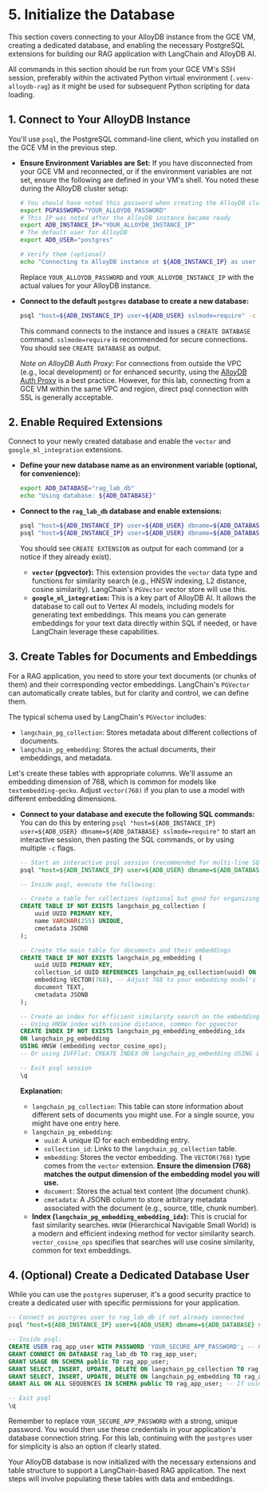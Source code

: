 # 5. Initialize the Database

This section covers connecting to your AlloyDB instance from the GCE VM, creating a dedicated database, and enabling the necessary PostgreSQL extensions for building our RAG application with LangChain and AlloyDB AI.

All commands in this section should be run from your GCE VM's SSH session, preferably within the activated Python virtual environment (`.venv-alloydb-rag`) as it might be used for subsequent Python scripting for data loading.

## 1. Connect to Your AlloyDB Instance

You'll use `psql`, the PostgreSQL command-line client, which you installed on the GCE VM in the previous step.

*   **Ensure Environment Variables are Set:**
    If you have disconnected from your GCE VM and reconnected, or if the environment variables are not set, ensure the following are defined in your VM's shell. You noted these during the AlloyDB cluster setup:
    ```bash
    # You should have noted this password when creating the AlloyDB cluster
    export PGPASSWORD="YOUR_ALLOYDB_PASSWORD" 
    # This IP was noted after the AlloyDB instance became ready
    export ADB_INSTANCE_IP="YOUR_ALLOYDB_INSTANCE_IP" 
    # The default user for AlloyDB
    export ADB_USER="postgres"
    
    # Verify them (optional)
    echo "Connecting to AlloyDB instance at ${ADB_INSTANCE_IP} as user ${ADB_USER}"
    ```
    Replace `YOUR_ALLOYDB_PASSWORD` and `YOUR_ALLOYDB_INSTANCE_IP` with the actual values for your AlloyDB instance.

*   **Connect to the default `postgres` database to create a new database:**
    ```bash
    psql "host=${ADB_INSTANCE_IP} user=${ADB_USER} sslmode=require" -c "CREATE DATABASE rag_lab_db;"
    ```
    This command connects to the instance and issues a `CREATE DATABASE` command. `sslmode=require` is recommended for secure connections.
    You should see `CREATE DATABASE` as output.

    *Note on AlloyDB Auth Proxy:* For connections from outside the VPC (e.g., local development) or for enhanced security, using the [AlloyDB Auth Proxy](https://cloud.google.com/alloydb/docs/auth-proxy/overview) is a best practice. However, for this lab, connecting from a GCE VM within the same VPC and region, direct psql connection with SSL is generally acceptable.

## 2. Enable Required Extensions

Connect to your newly created database and enable the `vector` and `google_ml_integration` extensions.

*   **Define your new database name as an environment variable (optional, for convenience):**
    ```bash
    export ADB_DATABASE="rag_lab_db"
    echo "Using database: ${ADB_DATABASE}"
    ```

*   **Connect to the `rag_lab_db` database and enable extensions:**
    ```bash
    psql "host=${ADB_INSTANCE_IP} user=${ADB_USER} dbname=${ADB_DATABASE} sslmode=require" -c "CREATE EXTENSION IF NOT EXISTS vector;"
    psql "host=${ADB_INSTANCE_IP} user=${ADB_USER} dbname=${ADB_DATABASE} sslmode=require" -c "CREATE EXTENSION IF NOT EXISTS google_ml_integration;"
    ```
    You should see `CREATE EXTENSION` as output for each command (or a notice if they already exist).
    *   **`vector` (pgvector):** This extension provides the `vector` data type and functions for similarity search (e.g., HNSW indexing, L2 distance, cosine similarity). LangChain's `PGVector` vector store will use this.
    *   **`google_ml_integration`:** This is a key part of AlloyDB AI. It allows the database to call out to Vertex AI models, including models for generating text embeddings. This means you can generate embeddings for your text data directly within SQL if needed, or have LangChain leverage these capabilities.

## 3. Create Tables for Documents and Embeddings

For a RAG application, you need to store your text documents (or chunks of them) and their corresponding vector embeddings. LangChain's `PGVector` can automatically create tables, but for clarity and control, we can define them.

The typical schema used by LangChain's `PGVector` includes:
*   `langchain_pg_collection`: Stores metadata about different collections of documents.
*   `langchain_pg_embedding`: Stores the actual documents, their embeddings, and metadata.

Let's create these tables with appropriate columns. We'll assume an embedding dimension of 768, which is common for models like `textembedding-gecko`. Adjust `vector(768)` if you plan to use a model with different embedding dimensions.

*   **Connect to your database and execute the following SQL commands:**
    You can do this by entering `psql "host=${ADB_INSTANCE_IP} user=${ADB_USER} dbname=${ADB_DATABASE} sslmode=require"` to start an interactive session, then pasting the SQL commands, or by using multiple `-c` flags.

    ```sql
    -- Start an interactive psql session (recommended for multi-line SQL)
    psql "host=${ADB_INSTANCE_IP} user=${ADB_USER} dbname=${ADB_DATABASE} sslmode=require"

    -- Inside psql, execute the following:

    -- Create a table for collections (optional but good for organizing multiple RAG sources)
    CREATE TABLE IF NOT EXISTS langchain_pg_collection (
        uuid UUID PRIMARY KEY,
        name VARCHAR(255) UNIQUE,
        cmetadata JSONB
    );

    -- Create the main table for documents and their embeddings
    CREATE TABLE IF NOT EXISTS langchain_pg_embedding (
        uuid UUID PRIMARY KEY,
        collection_id UUID REFERENCES langchain_pg_collection(uuid) ON DELETE CASCADE,
        embedding VECTOR(768), -- Adjust 768 to your embedding model's dimension
        document TEXT,
        cmetadata JSONB
    );

    -- Create an index for efficient similarity search on the embeddings
    -- Using HNSW index with cosine distance, common for pgvector
    CREATE INDEX IF NOT EXISTS langchain_pg_embedding_embedding_idx 
    ON langchain_pg_embedding 
    USING HNSW (embedding vector_cosine_ops); 
    -- Or using IVFFlat: CREATE INDEX ON langchain_pg_embedding USING ivfflat (embedding vector_l2_ops) WITH (lists = 100);

    -- Exit psql session
    \q
    ```

    **Explanation:**
    *   `langchain_pg_collection`: This table can store information about different sets of documents you might use. For a single source, you might have one entry here.
    *   `langchain_pg_embedding`:
        *   `uuid`: A unique ID for each embedding entry.
        *   `collection_id`: Links to the `langchain_pg_collection` table.
        *   `embedding`: Stores the vector embedding. The `VECTOR(768)` type comes from the `vector` extension. **Ensure the dimension (768) matches the output dimension of the embedding model you will use.**
        *   `document`: Stores the actual text content (the document chunk).
        *   `cmetadata`: A JSONB column to store arbitrary metadata associated with the document (e.g., source, title, chunk number).
    *   **Index (`langchain_pg_embedding_embedding_idx`):** This is crucial for fast similarity searches. `HNSW` (Hierarchical Navigable Small World) is a modern and efficient indexing method for vector similarity search. `vector_cosine_ops` specifies that searches will use cosine similarity, common for text embeddings.

## 4. (Optional) Create a Dedicated Database User

While you can use the `postgres` superuser, it's a good security practice to create a dedicated user with specific permissions for your application.

```sql
-- Connect as postgres user to rag_lab_db if not already connected
psql "host=${ADB_INSTANCE_IP} user=${ADB_USER} dbname=${ADB_DATABASE} sslmode=require"

-- Inside psql:
CREATE USER rag_app_user WITH PASSWORD 'YOUR_SECURE_APP_PASSWORD'; -- Replace with a strong password
GRANT CONNECT ON DATABASE rag_lab_db TO rag_app_user;
GRANT USAGE ON SCHEMA public TO rag_app_user;
GRANT SELECT, INSERT, UPDATE, DELETE ON langchain_pg_collection TO rag_app_user;
GRANT SELECT, INSERT, UPDATE, DELETE ON langchain_pg_embedding TO rag_app_user;
GRANT ALL ON ALL SEQUENCES IN SCHEMA public TO rag_app_user; -- If using serial IDs

-- Exit psql
\q
```
Remember to replace `YOUR_SECURE_APP_PASSWORD` with a strong, unique password. You would then use these credentials in your application's database connection string. For this lab, continuing with the `postgres` user for simplicity is also an option if clearly stated.

Your AlloyDB database is now initialized with the necessary extensions and table structure to support a LangChain-based RAG application. The next steps will involve populating these tables with data and embeddings.
